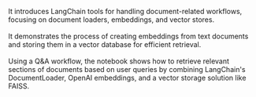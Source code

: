 It introduces LangChain tools for handling document-related workflows, focusing on document loaders, embeddings, and vector stores.
<br/>
<br/>
It demonstrates the process of creating embeddings from text documents and storing them in a vector database for efficient retrieval. 
<br/>
<br/>
Using a Q&A workflow, the notebook shows how to retrieve relevant sections of documents based on user queries by combining LangChain's DocumentLoader, OpenAI embeddings, and a vector storage solution like FAISS.
